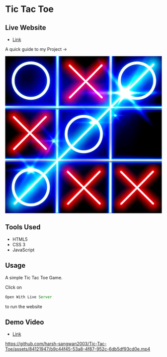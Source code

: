 # Tic Tac Toe

## Live Website

- [Link](https://harsh-sangwan2003.github.io/Tic-Tac-Toe/)

A quick guide to my Project ->

<img src ="/image.webp">

## Tools Used

- HTML5
- CSS 3
- JavaScript

## Usage

A simple Tic Tac Toe Game.

Click on

```js
Open With Live Server
``` 
to run the website

## Demo Video

- [Link](https://app.gemoo.com/share/home?codeId=DW48X3w8Z3p1r)


https://github.com/harsh-sangwan2003/Tic-Tac-Toe/assets/84121947/b9c44f45-53a8-4f87-952c-6db5df93cd0e.mp4



